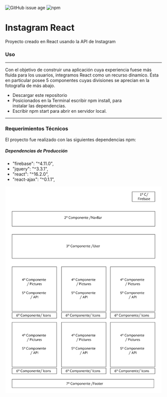 ![GitHub issue age](https://img.shields.io/badge/created-March%202018-31C285.svg) ![npm](https://img.shields.io/badge/author-ValVane-C0225C.svg)

# Instagram React

Proyecto creado en React usando la API de Instagram

### Uso

***
Con el objetivo de construir una aplicación cuya experiencia fuese más fluida para los usuarios, integramos React como un recurso dinamico. Ésta en particular posee 5 componentes cuyas divisiones se aprecian en la fotografía de más abajo.

+ Descargar este repositorio
+ Posicionados en la Terminal escribir npm install, para  
  instalar las dependencias.
+ Escribir npm start para abrir en servidor local.
***

### Requerimientos Técnicos

El proyecto fue realizado con las siguientes dependencias npm:

##### Dependencias de Producción
  - "firebase": "^4.11.0",
  - "jquery": "^3.3.1",
  - "react": "^16.2.0",
  - "react-ajax": "^0.1.1",

  ![](src/inta_api-01.jpg)


